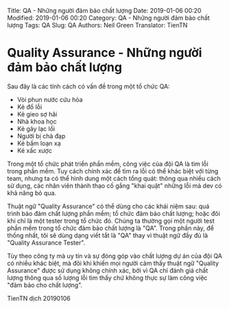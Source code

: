 Title: QA - Những người đảm bảo chất lượng
Date: 2019-01-06 00:20
Modified: 2019-01-06 00:20 
Category: QA - Những người đảm bảo chất lượng
Tags: QA
Slug: QA
Authors: Neil Green
Translator: TienTN

# Quality Assurance - Những người đảm bảo chất lượng

Sau đây là các tính cách có vấn đề trong một tổ chức QA:

* Vòi phun nước cứu hỏa
* Kẻ đổ lỗi
* Kẻ gieo sợ hãi
* Nhà khoa học
* Kẻ gây lạc lối
* Người bị chà đạp
* Kẻ bấm loạn xạ
* Kẻ xấc xược

Trong một tổ chức phát triển phần mềm, công việc của đội QA là tìm lỗi trong phần mềm. Tuy cách chính xác để tìm ra lỗi có thể khác biệt với từng team, nhưng ta có thể hình dung một cách tổng quát: thông qua nhiều cách sử dụng, các nhân viên thành thạo cố gắng "khai quật" những lỗi mà dev có khả năng bỏ qua.

Thuật ngữ "Quality Assurance" có thể dùng cho các khái niệm sau: quá trình bảo đảm chất lượng phần mềm; tổ chức đảm bảo chất lượng; hoặc đôi khi chỉ là một tester trong tổ chức đó. Chúng ta thường gọi một người test phần mềm trong tổ chức đảm bảo chất lượng là "QA". Trong phần này, để thống nhất, tôi sẽ dùng dạng viết tắt là "QA" thay vì thuật ngữ đầy đủ là "Quality Assurance Tester".

Tùy theo công ty mà uy tín và sự đóng góp vào chất lượng dự án của đội QA có nhiều khác biệt, mà đôi khi khiến mọi người cảm thấy thuật ngữ  "Quality Assurance" được sử dụng không chính xác, bởi vì QA chỉ đánh giá chất lượng thông qua số lượng lỗi tìm thấy chứ không thực sự làm công việc "đảm bảo cho chất lượng".

TienTN dịch 20190106